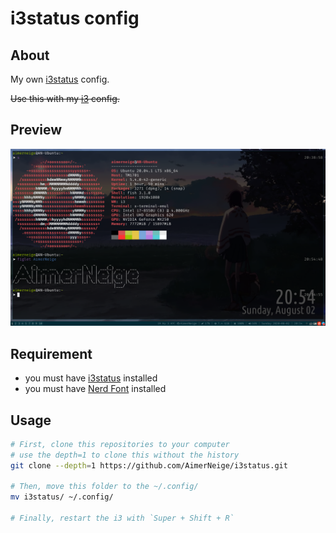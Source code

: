 # i3status config

## About

My own [i3status](https://i3wm.org/i3status/) config.

~~Use this with my [i3](https://github.com/AimerNeige/i3) config.~~

## Preview

![](https://raw.githubusercontent.com/aimerneige/PicGoData/master/img/i3-preview.png)

## Requirement

- you must have [i3status](https://i3wm.org/i3status/) installed
- you must have [Nerd Font](https://www.nerdfonts.com/#home) installed

## Usage

```bash
# First, clone this repositories to your computer
# use the depth=1 to clone this without the history
git clone --depth=1 https://github.com/AimerNeige/i3status.git

# Then, move this folder to the ~/.config/
mv i3status/ ~/.config/

# Finally, restart the i3 with `Super + Shift + R`
```
